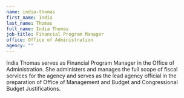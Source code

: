 ```yaml
---
name: india-thomas
first_name: India
last_name: Thomas
full_name: India Thomas
job-title: Financial Program Manager
office: Office of Administration
agency: ""
---
```

India Thomas serves as Financial Program Manager in the Office of Administration. She administers and manages the full scope of fiscal services for the agency and serves as the lead agency official in the preparation of Office of Management and Budget and Congressional Budget Justifications.